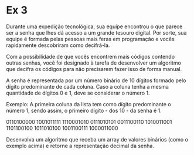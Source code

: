 # Ex 3

Durante uma expedição tecnológica, sua equipe encontrou o que parece ser a senha que lhes dá acesso a um grande tesouro digital. Por sorte, sua equipe é formada pelas pessoas mais feras em programação e vocês rapidamente descobriram como decifrá-la.

Com a possibilidade de que vocês encontrem mais códigos contendo outras senhas, você foi designado à tarefa de desenvolver um algoritmo que decifra os códigos para não precisarem fazer isso de forma manual.

A senha é representada por um número binário de 10 dígitos formado pelo dígito predominante de cada coluna. Caso a coluna tenha a mesma quantidade de dígitos 0 e 1, deve se considerar o número 1.

Exemplo: A primeira coluna da lista tem como dígito predominante o número 1, sendo assim, o primeiro dígito - dos 10 - da senha é 1.

0110100000
1001011111
1110001010
0111010101
0011100110
1010011001
1101100100
1011010100
1001100111
1000011000

Desenvolva um algoritmo que receba um array de valores binários (como o exemplo acima) e retorne a representação decimal da senha.
